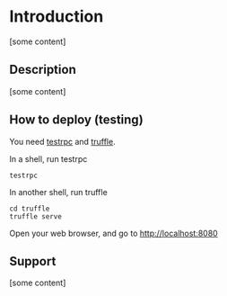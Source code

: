 # Introduction

[some content]

## Description

[some content]

## How to deploy (testing)

You need [testrpc](https://github.com/ethereumjs/testrpc) and [truffle](https://github.com/ConsenSys/truffle). 

In a shell, run testrpc

    testrpc

In another shell, run truffle

    cd truffle 
    truffle serve

Open your web browser, and go to [http://localhost:8080](http://localhost:8080)


## Support

[some content]
